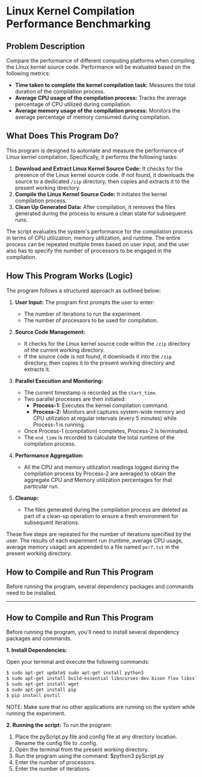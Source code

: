 # Linux Kernel Compilation Performance Benchmarking

## Problem Description

Compare the performance of different computing platforms when compiling the Linux kernel source code. Performance will be evaluated based on the following metrics:

* **Time taken to complete the kernel compilation task:** Measures the total duration of the compilation process.
* **Average CPU usage of the compilation process:** Tracks the average percentage of CPU utilized during compilation.
* **Average memory usage of the compilation process:** Monitors the average percentage of memory consumed during compilation.

## What Does This Program Do?

This program is designed to automate and measure the performance of Linux kernel compilation. Specifically, it performs the following tasks:

1.  **Download and Extract Linux Kernel Source Code:** It checks for the presence of the Linux kernel source code. If not found, it downloads the source to a dedicated `/zip` directory, then copies and extracts it to the present working directory.
2.  **Compile the Linux Kernel Source Code:** It initiates the kernel compilation process.
3.  **Clean Up Generated Data:** After compilation, it removes the files generated during the process to ensure a clean state for subsequent runs.

The script evaluates the system's performance for the compilation process in terms of CPU utilization, memory utilization, and runtime. The entire process can be repeated multiple times based on user input, and the user also has to specify the number of processors to be engaged in the compilation.

## How This Program Works (Logic)

The program follows a structured approach as outlined below:

1.  **User Input:** The program first prompts the user to enter:
    * The number of iterations to run the experiment.
    * The number of processors to be used for compilation.

2.  **Source Code Management:**
    * It checks for the Linux kernel source code within the `/zip` directory of the current working directory.
    * If the source code is not found, it downloads it into the `/zip` directory, then copies it to the present working directory and extracts it.

3.  **Parallel Execution and Monitoring:**
    * The current timestamp is recorded as the `start_time`.
    * Two parallel processes are then initiated:
        * **Process-1:** Executes the kernel compilation command.
        * **Process-2:** Monitors and captures system-wide memory and CPU utilization at regular intervals (every 5 minutes) while Process-1 is running.
    * Once Process-1 (compilation) completes, Process-2 is terminated.
    * The `end_time` is recorded to calculate the total runtime of the compilation process.

4.  **Performance Aggregation:**
    * All the CPU and memory utilization readings logged during the compilation process by Process-2 are averaged to obtain the aggregate CPU and Memory utilization percentages for that particular run.

5.  **Cleanup:**
    * The files generated during the compilation process are deleted as part of a clean-up operation to ensure a fresh environment for subsequent iterations.

These five steps are repeated for the number of iterations specified by the user. The results of each experiment run (runtime, average CPU usage, average memory usage) are appended to a file named `perf.txt` in the present working directory.

## How to Compile and Run This Program

Before running the program, several dependency packages and commands need to be installed.

---

## How to Compile and Run This Program

Before running the program, you'll need to install several dependency packages and commands.

**1. Install Dependencies:**

Open your terminal and execute the following commands:

```bash
$ sudo apt-get update$ sudo apt-get install python3
$ sudo apt-get install build-essential libncurses-dev bison flex libssl-dev libelf-dev sysstat bc
$ sudo apt-get install wget
$ sudo apt-get install pip
$ pip install psutil
```

NOTE: Make sure that no other applications are running on the system while running the
experiment.

**2. Running the script:**
To run the program:
1. Place the pyScript.py file and config file at any directory location. Rename the config file to .config.
2. Open the terminal from the present working directory.
3. Run the program using the command: $python3 pyScript.py
4. Enter the number of processors.
5. Enter the number of iterations.
